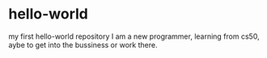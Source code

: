 # hello-world
my first hello-world repository
I am a new programmer, learning from cs50, aybe to get into the bussiness or work there. 
